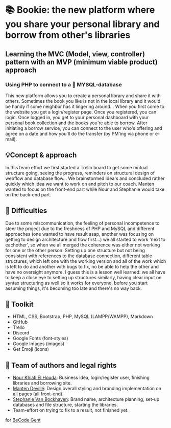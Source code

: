 # 📚 Bookie: the new platform where you share your personal library and borrow from other's libraries

## Learning the MVC (Model, view, controller) pattern with an MVP (minimum viable product) approach

### Using PHP to connect to a 💽 MYSQL-database

This new platform allows you to create a personal library and share it with others. Sometimes the book you like is not in the local library and it would be handy if some neighbor has it lingering around...
When you first come to the website you get a login/register page. Once you registered, you can login.
Once logged in, you get to your personal dashboard with your personal book collection and the books you're able to borrow.
After initiating a borrow service, you can connect to the user who's offering and agree on a date and how you'll do the transfer (by PM'ing via phone or e-mail).

## 💡Concept & approach

In this team effort we first started a Trello board to get some mutual structure going, seeing the progress, reminders on structural design of webflow and database flow...
We brainstormed idea's and concluded rather quickly which idea we want to work on and pitch to our coach.
Manten wanted to focus on the front-end part while Nour and Stephanie would take on the back-end part.

## 🤯 Difficulties

Due to some miscommunication, the feeling of personal incompetence to steer the project due to the freshness of PHP and MySQL and different approaches (one wanted to have result asap, another was focusing on getting to design architecture and flow first...) we all started to work 'next to eachother', so when we all merged the coherence was either not working for one or the other person. Setting up one structure but not being consistent with references to the database connection, different table structures, which left one with the working version and all of the work which is left to do and another with bugs to fix, no be able to help the other and have no oversight anymore.
I guess this is a lesson well learned: we all have to keep a close eye to setting up structures similarly, having clear input on syntax structuring as well so it works for everyone, before you start assuming things, it's becoming too late and there's no way back.


## 🧰 Toolkit

+ HTML, CSS, Bootstrap, PHP, MySQL (LAMPP/WAMPP), Markdown
+ GitHub
+ Trello
+ Discord
+ Google Fonts (font-styles)
+ Google Images (images)
+ Get Emoji (icons)

## 📖 Team of authors and legal rights

+ [Nour Khiati El Houda](https://github.com/khiati-nour): Business idea, login/register user, finishing libraries and borrowing site.
+ [Manten Devillé](https://github.com/Vicible2): Design overall styling and branding implementation on all pages (all front-end).
+ [Stephanie Van Bockhaven](https://github.com/Steeeeeph): Brand name, architecture planning, set-up databases and file structure, starting the libraries.
+ Team-effort on trying to fix to a result, not finished yet.

for [BeCode Gent](www.becode.org)
